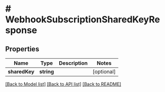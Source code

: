 # # WebhookSubscriptionSharedKeyResponse

## Properties

Name | Type | Description | Notes
------------ | ------------- | ------------- | -------------
**sharedKey** | **string** |  | [optional]

[[Back to Model list]](../../README.md#models) [[Back to API list]](../../README.md#endpoints) [[Back to README]](../../README.md)
